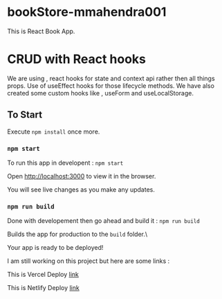 # bookStore-mmahendra001
This is React Book App.

# CRUD with React hooks
We are using , react hooks for state and context api rather then all things props.
Use of useEffect hooks for those lifecycle methods.
We have also created some custom hooks like , useForm and useLocalStorage.

## To Start
Execute `npm install` once more.

### `npm start`

To run this app in developent : `npm start`

Open [http://localhost:3000](http://localhost:3000) to view it in the browser.

You will see live changes as you make any updates.

### `npm run build`

Done with developement then go ahead and build it : `npm run build`

Builds the app for production to the `build` folder.\

Your app is ready to be deployed!

I am still working on this project but here are some links :

This is Vercel Deploy  [link ](https://great-read.vercel.app/ )

This is Netlify Deploy [link](https://great-reads-mmahendra001.netlify.app/)
